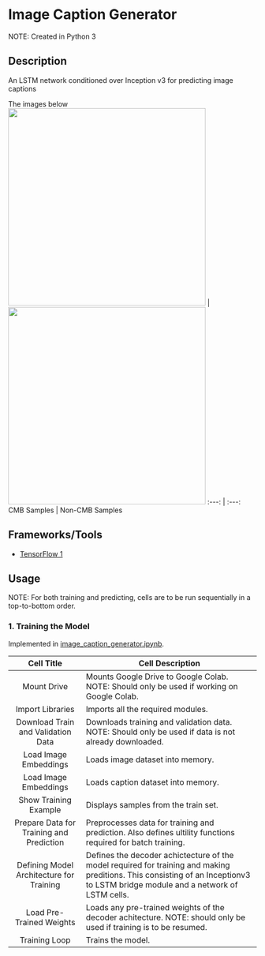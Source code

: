 # Image Caption Generator

NOTE: Created in Python 3


## Description

An LSTM network conditioned over Inception v3 for predicting image captions

The images below 
<img src="/sample_images/cmb.png" width="400"> | <img src="/sample_images/non_cmb.png" width="400">
:---: | :---:
CMB Samples | Non-CMB Samples


## Frameworks/Tools

- [TensorFlow 1](https://www.tensorflow.org/api_docs/python/tf/compat/v1)


## Usage

NOTE: For both training and predicting, cells are to be run sequentially in a top-to-bottom order.

### 1. Training the Model

Implemented in [image_caption_generator.ipynb](/image_caption_generator.ipynb).

Cell Title | Cell Description
:---: | ---
Mount Drive | Mounts Google Drive to Google Colab. NOTE: Should only be used if working on Google Colab.
Import Libraries | Imports all the required modules.
Download Train and Validation Data | Downloads training and validation data. NOTE: Should only be used if data is not already downloaded.
Load Image Embeddings | Loads image dataset into memory.
Load Image Embeddings | Loads caption dataset into memory.
Show Training Example | Displays samples from the train set.
Prepare Data for Training and Prediction | Preprocesses data for training and prediction. Also defines ultility functions required for batch training.
Defining Model Architecture for Training | Defines the decoder achictecture of the model required for training and making preditions. This consisting of an Inceptionv3 to  LSTM bridge module and a network of LSTM cells.
Load Pre-Trained Weights | Loads any pre-trained weights of the decoder achitecture. NOTE: should only be used if training is to be resumed.
Training Loop | Trains the model.
